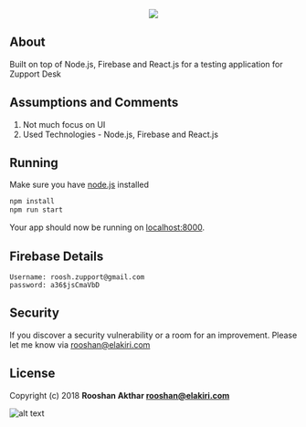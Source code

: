 [sign]: https://i.imgur.com/apgApKr.png "Signature"
<p align="center"><img src="https://www.zupportdesk.com/images/homelayout/logo-dark.png"></p>


## About

Built on top of Node.js, Firebase and React.js for a testing application for Zupport Desk

## Assumptions and Comments

1. Not much focus on UI
2. Used Technologies - Node.js, Firebase and React.js

## Running

Make sure you have [node.js](http://nodejs.org/) installed
```sh
npm install
npm run start
```
Your app should now be running on [localhost:8000](http://localhost:8000/).

## Firebase Details

```
Username: roosh.zupport@gmail.com
password: a36$jsCmaVbD
```

## Security

If you discover a security vulnerability or a room for an improvement. Please let me know via [rooshan@elakiri.com](mailto:rooshan@elakiri.com)


## License

Copyright (c) 2018 **Rooshan Akthar <rooshan@elakiri.com>**

![alt text][sign]